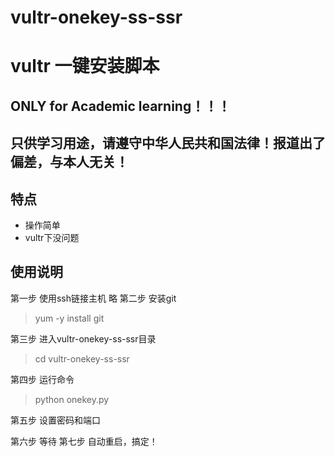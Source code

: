 # vultr-onekey-ss-ssr
# vultr 一键安装脚本
## ONLY for Academic learning！！！
## 只供学习用途，请遵守中华人民共和国法律！报道出了偏差，与本人无关！
## 特点
* 操作简单
* vultr下没问题
## 使用说明
第一步 使用ssh链接主机
略
第二步 安装git
> yum -y install git

第三步 进入vultr-onekey-ss-ssr目录
> cd vultr-onekey-ss-ssr

第四步 运行命令
> python onekey.py

第五步 设置密码和端口

第六步 等待
第七步 自动重启，搞定！
